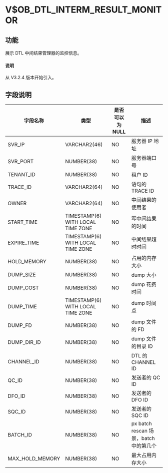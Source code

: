 # V$OB_DTL_INTERM_RESULT_MONITOR

## 功能

展示 DTL 中间结果管理器的监控信息。

<main id="notice" type='explain'>
  <h4>说明</h4>
  <p>从 V3.2.4 版本开始引入。</p>
</main>

## 字段说明

| 字段名称 | 类型 | 是否可以为 NULL | 描述 |
| --- | --- | --- | --- |
| SVR_IP | VARCHAR2(46) | NO | 服务器 IP 地址 |
| SVR_PORT | NUMBER(38) | NO | 服务器端口号 |
| TENANT_ID | NUMBER(38) | NO | 租户 ID |
| TRACE_ID | VARCHAR2(64) | NO | 语句的 TRACE ID |
| OWNER | VARCHAR2(64) | NO | 中间结果的使用者 |
| START_TIME | TIMESTAMP(6) WITH LOCAL TIME ZONE | NO | 写中间结果的时间 |
| EXPIRE_TIME | TIMESTAMP(6) WITH LOCAL TIME ZONE | NO | 中间结果超时时间 |
| HOLD_MEMORY | NUMBER(38) | NO | 占用的内存大小 |
| DUMP_SIZE | NUMBER(38) | NO | dump 大小 |
| DUMP_COST | NUMBER(38) | NO | dump 花费时间 |
| DUMP_TIME | TIMESTAMP(6) WITH LOCAL TIME ZONE | NO | dump 时间点 |
| DUMP_FD | NUMBER(38) | NO | dump 文件的 FD |
| DUMP_DIR_ID | NUMBER(38) | NO | dump 文件的目录 ID |
| CHANNEL_ID | NUMBER(38) | NO | DTL 的 CHANNEL ID |
| QC_ID | NUMBER(38) | NO | 发送者的 QC ID |
| DFO_ID | NUMBER(38) | NO | 发送者的 DFO ID |
| SQC_ID | NUMBER(38) | NO | 发送者的 SQC ID |
| BATCH_ID | NUMBER(38) | NO | px batch rescan 场景，batch 中的第几个 |
| MAX_HOLD_MEMORY | NUMBER(38) | NO | 最大占用内存大小 |
